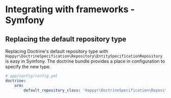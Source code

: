 # Integrating with frameworks - Symfony

## Replacing the default repository type

Replacing Doctrine's default repository type with `Happyr\DoctrineSpecification\Repository\EntitySpecificationRepository` is easy
in Symfony. The doctrine bundle provides a place in configuration to specify the new type.

```yml
# app/config/config.yml
doctrine:
    orm:
        default_repository_class: 'Happyr\DoctrineSpecification\Repository\EntitySpecificationRepository'
```
